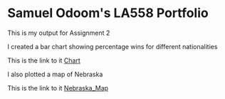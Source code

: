 # Samuel Odoom's LA558 Portfolio
This is my output for Assignment 2

I created a bar chart showing percentage wins for different nationalities


This is the link to it [Chart](Assignment2Chart.jpg)
 
I also plotted a map of Nebraska

This is the link to it [Nebraska_Map](Nebraskaplot.jpeg)



